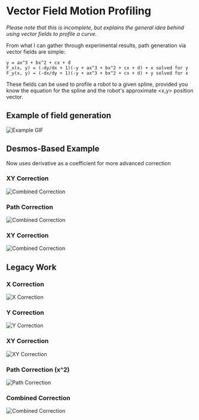 # Vector Field Motion Profiling

*Please note that this is incomplete, but explains the general idea behind using vector fields to profile a curve.* 

From what I can gather through experimental results, path generation via vector fields are simple: 
```
y = ax^3 + bx^2 + cx + d
F_x(x, y) = (-dy/dx + 1)(-y + ax^3 + bx^2 + cx + d) + x solved for y
F_y(x, y) = (-dx/dy + 1)(-y + ax^3 + bx^2 + cx + d) + y solved for x
```

These fields can be used to profile a robot to a given spline, provided you know the equation for the spline and the robot's approximate <x,y> position vector.  

## Example of field generation
![Example GIF](example/example.gif)

## Desmos-Based Example

Now uses derivative as a coefficient for more advanced correction

### XY Correction 
![Combined Correction](example/sine/xycorrection.png)

### Path Correction 
![Combined Correction](example/sine/pathcorrection.png)

### XY Correction 
![Combined Correction](example/sine/combinedcorrection.png)

## Legacy Work

### X Correction
![X Correction](example/parabola/xcorrection.png)

### Y Correction
![Y Correction](example/parabola/ycorrection.png)

### XY Correction
![XY Correction](example/parabola/xycorrection.png)

### Path Correction (x^2)
![Path Correction](example/parabola/pathcorrection.png)

### Combined Correction
![Combined Correction](example/parabola/combinedcorrection.png)
